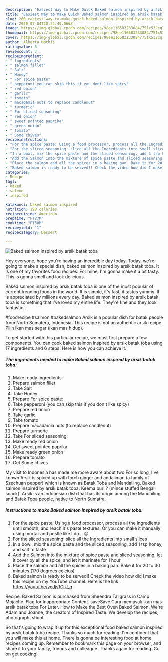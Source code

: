 ```yaml
---
description: "Easiest Way to Make Quick Baked salmon inspired by arsik batak toba"
title: "Easiest Way to Make Quick Baked salmon inspired by arsik batak toba"
slug: 200-easiest-way-to-make-quick-baked-salmon-inspired-by-arsik-batak-toba
date: 2020-07-04T20:24:40.066Z
image: https://img-global.cpcdn.com/recipes/98ee116583233084/751x532cq70/baked-salmon-inspired-by-arsik-batak-toba-recipe-main-photo.jpg
thumbnail: https://img-global.cpcdn.com/recipes/98ee116583233084/751x532cq70/baked-salmon-inspired-by-arsik-batak-toba-recipe-main-photo.jpg
cover: https://img-global.cpcdn.com/recipes/98ee116583233084/751x532cq70/baked-salmon-inspired-by-arsik-batak-toba-recipe-main-photo.jpg
author: Alberta Mathis
ratingvalue: 5
reviewcount: 3
recipeingredient:
- " Ingredients"
- " salmon fillet"
- " Salt"
- " Honey"
- " For spice paste"
- " pepperoni you can skip this if you dont like spicy"
- " red onion"
- " garlic"
- " tomato"
- " macadamia nuts to replace candlenut"
- " turmeric"
- " For sliced seasoning"
- " red onion"
- " sweet pointed paprika"
- " green onion"
- " tomato"
- " Some chives"
recipeinstructions:
- "For the spice paste: Using a food processor, process all the Ingredients until smooth, and reach it&#39;s paste textures. Or you can make it manually using mortar and pestle like I do... 😊"
- "For the sliced seasoning: slice all the Ingredients into small slices"
- "In a bowl, mix the spice paste and the sliced seasoning, add 1 tsp honey, and salt to taste"
- "Add the Salmon into the mixture of spice paste and sliced seasoning, let it cover by all the spice, and let it marinate for 1 hour"
- "Place the salmon and all the spices in a baking pan. Bake it for 20 to 30 minutes (170 degrees celcius)"
- "Baked salmon is ready to be served!! Check the video how did I make this recipe on my YouTube channel. Here is the link : https://youtu.be/ycdjs1GiU_g"
categories:
- Recipe
tags:
- baked
- salmon
- inspired

katakunci: baked salmon inspired 
nutrition: 198 calories
recipecuisine: American
preptime: "PT27M"
cooktime: "PT38M"
recipeyield: "1"
recipecategory: Dessert

---
```



![Baked salmon inspired by arsik batak toba](https://img-global.cpcdn.com/recipes/98ee116583233084/751x532cq70/baked-salmon-inspired-by-arsik-batak-toba-recipe-main-photo.jpg)

Hey everyone, hope you're having an incredible day today. Today, we're going to make a special dish, baked salmon inspired by arsik batak toba. It is one of my favorites food recipes. For mine, I'm gonna make it a bit tasty. This is gonna smell and look delicious.

Baked salmon inspired by arsik batak toba is one of the most popular of current trending foods in the world. It is simple, it's fast, it tastes yummy. It is appreciated by millions every day. Baked salmon inspired by arsik batak toba is something that I've loved my entire life. They're fine and they look fantastic.

#foodrecipe #salmon #bakedsalmon Arsik is a popular dish for batak people from North Sumatera, Indonesia. This recipe is not an authentic arsik recipe. Pilih ikan mas segar (ikan mas hidup).


To get started with this particular recipe, we must first prepare a few components. You can cook baked salmon inspired by arsik batak toba using 17 ingredients and 6 steps. Here is how you can achieve it.

<!--inarticleads1-->

##### The ingredients needed to make Baked salmon inspired by arsik batak toba:

1. Make ready  Ingredients:
1. Prepare  salmon fillet
1. Take  Salt
1. Take  Honey
1. Prepare  For spice paste:
1. Take  pepperoni (you can skip this if you don&#39;t like spicy)
1. Prepare  red onion
1. Take  garlic
1. Take  tomato
1. Prepare  macadamia nuts (to replace candlenut)
1. Prepare  turmeric
1. Take  For sliced seasoning:
1. Make ready  red onion
1. Get  sweet pointed paprika
1. Make ready  green onion
1. Prepare  tomato
1. Get  Some chives


My visit to Indonesia has made me more aware about two For so long, I&#39;ve known Arsik is spiced up with torch ginger and andaliman (a family of Szechuan pepper) which is known as Batak Toba and Mandailing. Baked salmon inspired by arsik batak toba. Keema puri ? (mince stuffed Bengali snack). Arsik is an Indonesian dish that has its origin among the Mandailing and Batak Toba people, native to North Sumatra. 

<!--inarticleads2-->

##### Instructions to make Baked salmon inspired by arsik batak toba:

1. For the spice paste: Using a food processor, process all the Ingredients until smooth, and reach it&#39;s paste textures. Or you can make it manually using mortar and pestle like I do... 😊
1. For the sliced seasoning: slice all the Ingredients into small slices
1. In a bowl, mix the spice paste and the sliced seasoning, add 1 tsp honey, and salt to taste
1. Add the Salmon into the mixture of spice paste and sliced seasoning, let it cover by all the spice, and let it marinate for 1 hour
1. Place the salmon and all the spices in a baking pan. Bake it for 20 to 30 minutes (170 degrees celcius)
1. Baked salmon is ready to be served!! Check the video how did I make this recipe on my YouTube channel. Here is the link : https://youtu.be/ycdjs1GiU_g


Recipe: Baked Salmon is purchased from Sheendra Tallgrass in Camp Mojache. Flag for Inappropriate Content. saveSave Cara memasak ikan mas arsik batak toba For Later. How to Make the Best Oven Baked Salmon. We&#39;re Adam and Joanne, the creators of Inspired Taste. We develop the recipes, photograph, shoot. 

So that's going to wrap it up for this exceptional food baked salmon inspired by arsik batak toba recipe. Thanks so much for reading. I'm confident that you will make this at home. There is gonna be interesting food at home recipes coming up. Remember to bookmark this page on your browser, and share it to your family, friends and colleague. Thanks again for reading. Go on get cooking!
